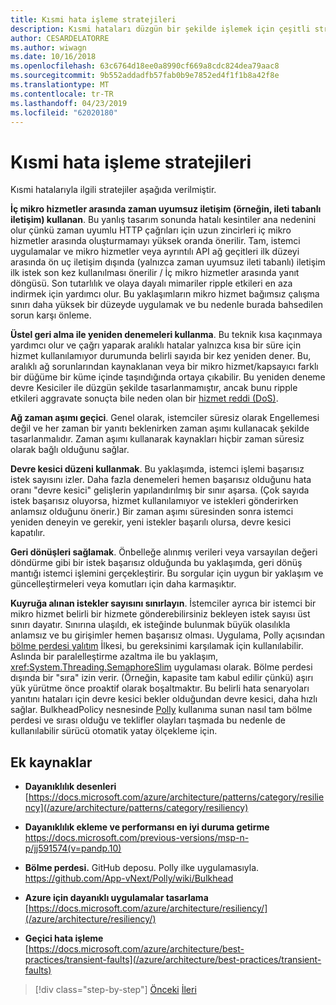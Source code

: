 ```yaml
---
title: Kısmi hata işleme stratejileri
description: Kısmi hataları düzgün bir şekilde işlemek için çeşitli stratejileri tanışın.
author: CESARDELATORRE
ms.author: wiwagn
ms.date: 10/16/2018
ms.openlocfilehash: 63c6764d18ee0a8990cf669a8cdc824dea79aac8
ms.sourcegitcommit: 9b552addadfb57fab0b9e7852ed4f1f1b8a42f8e
ms.translationtype: MT
ms.contentlocale: tr-TR
ms.lasthandoff: 04/23/2019
ms.locfileid: "62020180"
---
```

# <a name="strategies-to-handle-partial-failure"></a>Kısmi hata işleme stratejileri

Kısmi hatalarıyla ilgili stratejiler aşağıda verilmiştir.

**İç mikro hizmetler arasında zaman uyumsuz iletişim (örneğin, ileti tabanlı iletişim) kullanan**. Bu yanlış tasarım sonunda hatalı kesintiler ana nedenini olur çünkü zaman uyumlu HTTP çağrıları için uzun zincirleri iç mikro hizmetler arasında oluşturmamayı yüksek oranda önerilir. Tam, istemci uygulamalar ve mikro hizmetler veya ayrıntılı API ağ geçitleri ilk düzeyi arasında ön uç iletişim dışında (yalnızca zaman uyumsuz ileti tabanlı) iletişim ilk istek son kez kullanılması önerilir / İç mikro hizmetler arasında yanıt döngüsü. Son tutarlılık ve olaya dayalı mimariler ripple etkileri en aza indirmek için yardımcı olur. Bu yaklaşımların mikro hizmet bağımsız çalışma sınırı daha yüksek bir düzeyde uygulamak ve bu nedenle burada bahsedilen sorun karşı önleme.

**Üstel geri alma ile yeniden denemeleri kullanma**. Bu teknik kısa kaçınmaya yardımcı olur ve çağrı yaparak aralıklı hatalar yalnızca kısa bir süre için hizmet kullanılamıyor durumunda belirli sayıda bir kez yeniden dener. Bu, aralıklı ağ sorunlarından kaynaklanan veya bir mikro hizmet/kapsayıcı farklı bir düğüme bir küme içinde taşındığında ortaya çıkabilir. Bu yeniden deneme devre Kesiciler ile düzgün şekilde tasarlanmamıştır, ancak bunu ripple etkileri aggravate sonuçta bile neden olan bir [hizmet reddi (DoS)](https://en.wikipedia.org/wiki/Denial-of-service_attack).

**Ağ zaman aşımı geçici**. Genel olarak, istemciler süresiz olarak Engellemesi değil ve her zaman bir yanıtı beklenirken zaman aşımı kullanacak şekilde tasarlanmalıdır. Zaman aşımı kullanarak kaynakları hiçbir zaman süresiz olarak bağlı olduğunu sağlar.

**Devre kesici düzeni kullanmak**. Bu yaklaşımda, istemci işlemi başarısız istek sayısını izler. Daha fazla denemeleri hemen başarısız olduğunu hata oranı "devre kesici" gelişlerin yapılandırılmış bir sınır aşarsa. (Çok sayıda istek başarısız oluyorsa, hizmet kullanılamıyor ve istekleri gönderirken anlamsız olduğunu önerir.) Bir zaman aşımı süresinden sonra istemci yeniden deneyin ve gerekir, yeni istekler başarılı olursa, devre kesici kapatılır.

**Geri dönüşleri sağlamak**. Önbelleğe alınmış verileri veya varsayılan değeri döndürme gibi bir istek başarısız olduğunda bu yaklaşımda, geri dönüş mantığı istemci işlemini gerçekleştirir. Bu sorgular için uygun bir yaklaşım ve güncelleştirmeleri veya komutları için daha karmaşıktır.

**Kuyruğa alınan istekler sayısını sınırlayın**. İstemciler ayrıca bir istemci bir mikro hizmet belirli bir hizmete gönderebilirsiniz bekleyen istek sayısı üst sınırı dayatır. Sınırına ulaşıldı, ek isteğinde bulunmak büyük olasılıkla anlamsız ve bu girişimler hemen başarısız olması. Uygulama, Polly açısından [bölme perdesi yalıtım](https://github.com/App-vNext/Polly/wiki/Bulkhead) İlkesi, bu gereksinimi karşılamak için kullanılabilir. Aslında bir paralelleştirme azaltma ile bu yaklaşım, <xref:System.Threading.SemaphoreSlim> uygulaması olarak. Bölme perdesi dışında bir "sıra" izin verir. (Örneğin, kapasite tam kabul edilir çünkü) aşırı yük yürütme önce proaktif olarak boşaltmaktır. Bu belirli hata senaryoları yanıtını hataları için devre kesici bekler olduğundan devre kesici, daha hızlı sağlar. BulkheadPolicy nesnesinde [Polly](http://www.thepollyproject.org/) kullanıma sunan nasıl tam bölme perdesi ve sırası olduğu ve teklifler olayları taşmada bu nedenle de kullanılabilir sürücü otomatik yatay ölçekleme için.

## <a name="additional-resources"></a>Ek kaynaklar

- **Dayanıklılık desenleri**\
  [https://docs.microsoft.com/azure/architecture/patterns/category/resiliency](/azure/architecture/patterns/category/resiliency)

- **Dayanıklılık ekleme ve performansı en iyi duruma getirme**\
  <https://docs.microsoft.com/previous-versions/msp-n-p/jj591574(v=pandp.10)>

- **Bölme perdesi.** GitHub deposu. Polly ilke uygulamasıyla. \
  <https://github.com/App-vNext/Polly/wiki/Bulkhead>

- **Azure için dayanıklı uygulamalar tasarlama**\
  [https://docs.microsoft.com/azure/architecture/resiliency/](/azure/architecture/resiliency/)

- **Geçici hata işleme**\
  [https://docs.microsoft.com/azure/architecture/best-practices/transient-faults](/azure/architecture/best-practices/transient-faults)

>[!div class="step-by-step"]
>[Önceki](handle-partial-failure.md)
>[İleri](implement-retries-exponential-backoff.md)
